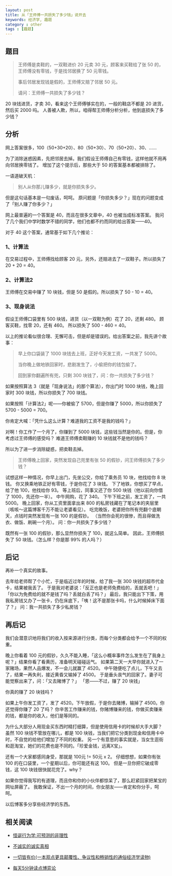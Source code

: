 ```yaml
---
layout: post
title: 从「王师傅一共损失了多少钱」说开去
keywords: 经济学, 趣题
category : other
tags : [趣题]
---
```


## 题目

> 王师傅是卖鞋的，一双鞋进价 20 元卖 30 元，顾客来买鞋给了张 50 的，王师傅没有零钱，于是找邻居换了 50 元零钱。
>
> 事后邻居发现钱是假的，王师傅又赔了邻居 50 元。
>
> 请问：王师傅一共损失了多少钱？

20 块钱进货，才卖 30，看来这个王师傅够实在的，一般的鞋店不都是 20 进货，然后买 2000 吗。
人善被人欺，所以，咱得帮王师傅分析分析，他到底损失了多少钱？

## 分析

网上答案很多，100（50+30+20）、80（50+30）、70（50+20）、30、……

为了消除迷惑因素，先把邻居去掉。我们假设王师傅自己有零钱，这样他就不用再向邻居换零钱了。
增加了这个提示后，那些大于 50 的答案基本都被排除了。

一语道破天机：

> 别人从你那儿赚多少，就是你损失多少。

但是这句话基本是一句废话，呵呵。
原问题是「你损失多少？」现在的问题变成了「别人赚了你多少？」

网上最普遍的一个答案是 40，而且在很多文章中，40 也被当成标准答案。
我问了几个我们中学时数学不错的同学，他们也都不约而同的给出答案——40。

对于 40 这个答案，通常基于如下几个推论：

### 1、计算法

在交易过程中，王师傅找给顾客 20 元，另外，还赔进去了一双鞋子。所以损失了 20 + 20 = 40。

### 2、计算法2

王师傅在交易中赚了 10 块钱，但是 50 是假的。所以损失了 50 - 10 = 40。

### 3、现身说法

假设王师傅口袋里有 500 块钱，进货（以一双鞋为例）花了 20，还剩 480。
顾客买鞋，找零 20，还有 460。
所以损失了 500 - 460 = 40。

以上的推论看似很合理、无懈可击，但是却是错误的。给出答案之前，我先讲个故事：

> 早上你口袋装了 1000 块钱去上班，正好今天发工资，一共发了 5000。
> 
> 当你晚上做地铁回家时，悲剧发生了，小偷把你的钱包偷了。
>
> 回到家你翻遍所有兜，只剩 300 块钱了，问：你一共损失了多少钱？

如果按照算法 3（就是「现身说法」的那个算法），你出门时 1000 块钱，晚上回家时 300 块钱，所以你损失了 700 块钱。

如果按照「计算法2」呢——你被偷了 5700，但是你赚了 5000，所以你损失了 5700 - 5000 = 700。

你肯定大喊：「凭什么这么计算？难道我的工资不是我的钱吗？」

对啊！你工作了一个月了，你赚到了 5000 块钱，这些钱当然是你的。但是，你考虑过王师傅的感受吗？
难道王师傅卖鞋赚的 10 块钱就不是他的钱吗？

所以为了进一步消除疑惑，把卖鞋去掉。

> 王师傅晚上回家，突然发现自己兜里有张 50 的假钞，问王师傅损失了多少钱？

试想这样一种情况，你早上出门，先坐公交，你给了乘务员 10 块，他找给你 8 块钱。
你又换乘地铁正好有零钱，于是你花了 3 块钱。
下了地铁，你想买了早点， 给了他 100，他找给你 93。
等上班后，同事又还了你 500 块钱（他以前向你借了 1000，先还你一半）。
中午网购，花了 340。
下午下班之前，发工资了，一共 5000。
晚上回家，你从工资里面拿出来 800 的私房钱藏在了笔记本的夹层里（咳咳～这篇博客千万不能让老婆看见）。
吃完晚饭，老婆把你所有兜翻个底朝天，点钱时突然发现有一张 100 的是假钞。
（当然你会死的很惨，而且得做洗衣、做饭、刷碗一个月）。
问：你一共损失了多少钱？

既然有一张 100 的假钞，那么显然你损失了 100，就这么简单。
因此，王师傅损失了 50 块钱。（怎么样？你是那 99% 的人吗？）

## 后记

再补一个真实的故事。

去年给老师帮了个小忙，于是临近过年的时候，给了我一张 300 块钱的超市代金卡，结果被我丢了。
于是我对老婆说：「反正也是老师免费给的，丢就丢吧！」
「你以为免费给的就不是钱了吗？丢就白丢了吗？」
最后，我只能出下下策，用我私房钱又办了一张卡，仍在床底下，「咦！这不是那张卡吗，什么时候掉床下面了？」
问：我一共损失了多少私房钱？

## 再后记

我们会潜意识地将我们的收入按来源进行分类，而每个分类都会给予一个不同的权重。

晚上你看着 100 元的假钞，久久不能入睡，「这么小概率事件怎么发生在了我身上呢？」结果你看了看黄历，准备明天碰碰运气。
如果第二天一大早你就进入了一家赌场，果然人品爆发，不一会儿就赢了 4520。
中午随便吃了点儿，下午又去了，结果一再失利，接近黄昏又输掉了 4500。
于是垂头丧气的回家了。妻子可能觉察出来了，问：「又去赌博了？」
「恩——不过，赚了 20 块钱」

你真的赚了 20 块钱吗？

如果上午你发工资了，发了 4520。下午放假，于是你去赌博，输掉了 4500。你还觉得你赚了 20 了吗？
你辛苦工作赚来的钱，你赌博赚来的钱，你做买卖赚来的钱，都是你的收入，他们是等同的。

为什么大部分人用现金买东西时精打细算，但是使用信用卡的时候却大手大脚？
虽然 100 块钱不管放在哪儿，都是 100 块钱，当我们把它分类到现金和信用卡中时，不自觉的给他们增加了不同的权重。
另一个有意思的事实就是，当女生逛街和逛淘宝，她们的花费也是不同的。「珍爱金钱，远离X宝」。

还有一个大家都感同身受，那就是 100元 != 50元 x 2。
仔细想想，如果你有张 100 的在口袋里，一个星期以后，你可能还有这 100。
但是一旦你把它破成零钱，这 100 块钱很快就花完了。why？

如果你觉得我写的有道理，而且你和你的小伙伴都惊呆了，那么赶紧回家把某宝的网址屏蔽了。
我敢保证，不出一个月的时间，你女朋友——肯定和你分手，呵呵。

以后博客多分享些经济学的东西。

## 相关阅读

* [怪诞行为学:可预测的非理性](http://www.amazon.cn/gp/product/B0040NO84W/ref=as_li_ss_tl?ie=UTF8&camp=536&creative=3132&creativeASIN=B0040NO84W&linkCode=as2&tag=cfjh-23)

* [不诚实的诚实真相](http://www.amazon.cn/gp/product/B00ANZNH16/ref=as_li_ss_tl?ie=UTF8&camp=536&creative=3132&creativeASIN=B00ANZNH16&linkCode=as2&tag=cfjh-23)

* [一切皆有价(一本观点更具颠覆性、争议性和畅销性的通俗经济学读物)](http://www.amazon.cn/gp/product/B0058BUL9Q/ref=as_li_ss_tl?ie=UTF8&camp=536&creative=3132&creativeASIN=B0058BUL9Q&linkCode=as2&tag=cfjh-23)

* [每天5分钟读点博弈论](http://www.amazon.cn/gp/product/B007B6GB7C/ref=as_li_ss_tl?ie=UTF8&camp=536&creative=3132&creativeASIN=B007B6GB7C&linkCode=as2&tag=cfjh-23)
